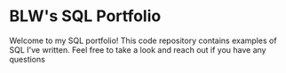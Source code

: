 # BLW's SQL Portfolio

Welcome to my SQL portfolio! This code repository contains examples of SQL I've written. Feel free to take a look and reach out if you have any questions
